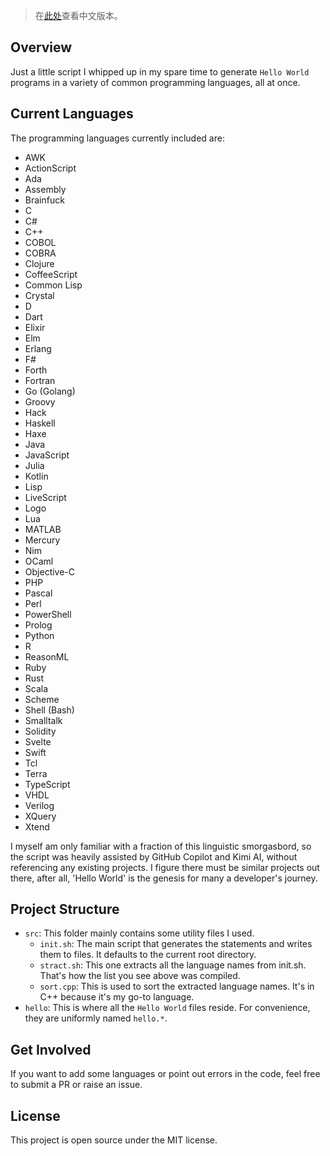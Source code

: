 
> 在[此处](README.md)查看中文版本。

## Overview

Just a little script I whipped up in my spare time to generate `Hello World` programs in a variety of common programming languages, all at once.

## Current Languages

The programming languages currently included are:

- AWK
- ActionScript
- Ada
- Assembly
- Brainfuck
- C
- C#
- C++
- COBOL
- COBRA
- Clojure
- CoffeeScript
- Common Lisp
- Crystal
- D
- Dart
- Elixir
- Elm
- Erlang
- F#
- Forth
- Fortran
- Go (Golang)
- Groovy
- Hack
- Haskell
- Haxe
- Java
- JavaScript
- Julia
- Kotlin
- Lisp
- LiveScript
- Logo
- Lua
- MATLAB
- Mercury
- Nim
- OCaml
- Objective-C
- PHP
- Pascal
- Perl
- PowerShell
- Prolog
- Python
- R
- ReasonML
- Ruby
- Rust
- Scala
- Scheme
- Shell (Bash)
- Smalltalk
- Solidity
- Svelte
- Swift
- Tcl
- Terra
- TypeScript
- VHDL
- Verilog
- XQuery
- Xtend

I myself am only familiar with a fraction of this linguistic smorgasbord, so the script was heavily assisted by GitHub Copilot and Kimi AI, without referencing any existing projects. I figure there must be similar projects out there, after all, 'Hello World' is the genesis for many a developer's journey.

## Project Structure

- `src`: This folder mainly contains some utility files I used.
  - `init.sh`:  The main script that generates the statements and writes them to files. It defaults to the current root directory.
  - `stract.sh`: This one extracts all the language names from init.sh. That's how the list you see above was compiled.
  - `sort.cpp`: This is used to sort the extracted language names. It's in C++ because it's my go-to language.
- `hello`: This is where all the `Hello World` files reside. For convenience, they are uniformly named `hello.*`.

## Get Involved

If you want to add some languages or point out errors in the code, feel free to submit a PR or raise an issue.

## License

This project is open source under the MIT license.
